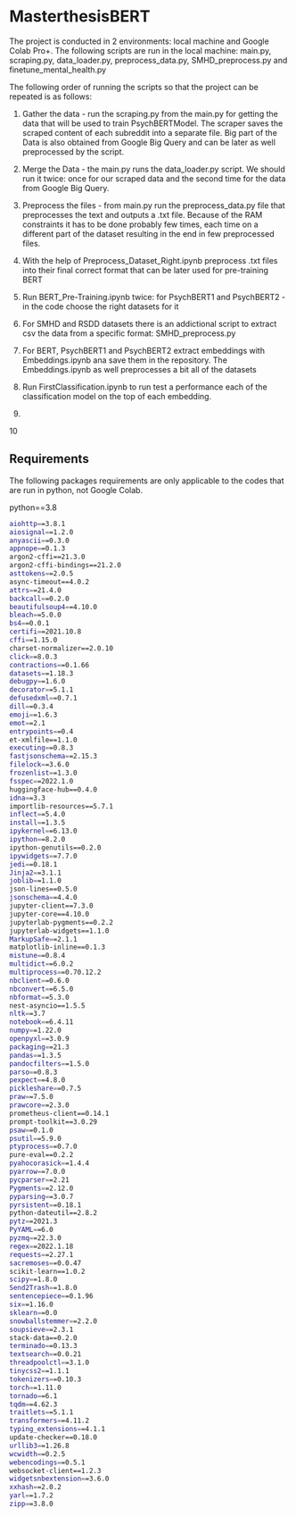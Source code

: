 # MasterthesisBERT

The project is conducted in 2 environments: local machine and Google Colab Pro+. The following scripts are run in the local machine: main.py, scraping.py,
data_loader.py, preprocess_data.py, SMHD_preprocess.py and finetune_mental_health.py 

The following order of running the scripts so that the project can be repeated is as follows:

1. Gather the data - run the scraping.py from the main.py for getting the data that will be used to train PsychBERTModel. The scraper saves the scraped content of each subreddit into a separate file. Big part of the Data is also obtained from Google Big Query and can be later as well preprocessed by the script. 
2. Merge the Data - the main.py runs the data_loader.py script. We should run it twice: once for our scraped data and the second time for the data from Google Big Query. 
3. Preprocess the files - from main.py run the preprocess_data.py file that preprocesses the text and outputs a .txt file. Because of the RAM constraints it has to be done probably few times, each time on a different part of the dataset resulting in the end in few preprocessed files. 

4. With the help of Preprocess_Dataset_Right.ipynb preprocess .txt files into their final correct format that can be later used for pre-training BERT

5. Run BERT_Pre-Training.ipynb twice: for PsychBERT1 and PsychBERT2 - in the code choose the right datasets for it 
6. For SMHD and RSDD datasets there is an addictional script to extract csv the data from a specific format: SMHD_preprocess.py
7. For BERT, PsychBERT1 and PsychBERT2 extract embeddings with Embeddings.ipynb ana save them in the repository. The Embeddings.ipynb as well preprocesses a bit all of the datasets
8. Run FirstClassification.ipynb to run test a performance each of the classification model on the top of each embedding.

9. 
10

## Requirements

The following packages requirements are only applicable to the codes that are run in python, not Google Colab. 

python==3.8
```bash
aiohttp==3.8.1
aiosignal==1.2.0
anyascii==0.3.0
appnope==0.1.3
argon2-cffi==21.3.0
argon2-cffi-bindings==21.2.0
asttokens==2.0.5
async-timeout==4.0.2
attrs==21.4.0
backcall==0.2.0
beautifulsoup4==4.10.0
bleach==5.0.0
bs4==0.0.1
certifi==2021.10.8
cffi==1.15.0
charset-normalizer==2.0.10
click==8.0.3
contractions==0.1.66
datasets==1.18.3
debugpy==1.6.0
decorator==5.1.1
defusedxml==0.7.1
dill==0.3.4
emoji==1.6.3
emot==2.1
entrypoints==0.4
et-xmlfile==1.1.0
executing==0.8.3
fastjsonschema==2.15.3
filelock==3.6.0
frozenlist==1.3.0
fsspec==2022.1.0
huggingface-hub==0.4.0
idna==3.3
importlib-resources==5.7.1
inflect==5.4.0
install==1.3.5
ipykernel==6.13.0
ipython==8.2.0
ipython-genutils==0.2.0
ipywidgets==7.7.0
jedi==0.18.1
Jinja2==3.1.1
joblib==1.1.0
json-lines==0.5.0
jsonschema==4.4.0
jupyter-client==7.3.0
jupyter-core==4.10.0
jupyterlab-pygments==0.2.2
jupyterlab-widgets==1.1.0
MarkupSafe==2.1.1
matplotlib-inline==0.1.3
mistune==0.8.4
multidict==6.0.2
multiprocess==0.70.12.2
nbclient==0.6.0
nbconvert==6.5.0
nbformat==5.3.0
nest-asyncio==1.5.5
nltk==3.7
notebook==6.4.11
numpy==1.22.0
openpyxl==3.0.9
packaging==21.3
pandas==1.3.5
pandocfilters==1.5.0
parso==0.8.3
pexpect==4.8.0
pickleshare==0.7.5
praw==7.5.0
prawcore==2.3.0
prometheus-client==0.14.1
prompt-toolkit==3.0.29
psaw==0.1.0
psutil==5.9.0
ptyprocess==0.7.0
pure-eval==0.2.2
pyahocorasick==1.4.4
pyarrow==7.0.0
pycparser==2.21
Pygments==2.12.0
pyparsing==3.0.7
pyrsistent==0.18.1
python-dateutil==2.8.2
pytz==2021.3
PyYAML==6.0
pyzmq==22.3.0
regex==2022.1.18
requests==2.27.1
sacremoses==0.0.47
scikit-learn==1.0.2
scipy==1.8.0
Send2Trash==1.8.0
sentencepiece==0.1.96
six==1.16.0
sklearn==0.0
snowballstemmer==2.2.0
soupsieve==2.3.1
stack-data==0.2.0
terminado==0.13.3
textsearch==0.0.21
threadpoolctl==3.1.0
tinycss2==1.1.1
tokenizers==0.10.3
torch==1.11.0
tornado==6.1
tqdm==4.62.3
traitlets==5.1.1
transformers==4.11.2
typing_extensions==4.1.1
update-checker==0.18.0
urllib3==1.26.8
wcwidth==0.2.5
webencodings==0.5.1
websocket-client==1.2.3
widgetsnbextension==3.6.0
xxhash==2.0.2
yarl==1.7.2
zipp==3.8.0
```
